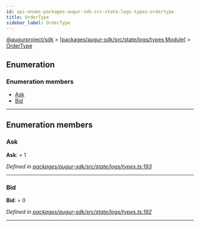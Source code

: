 ```yaml
---
id: api-enums-packages-augur-sdk-src-state-logs-types-ordertype
title: OrderType
sidebar_label: OrderType
---
```


[@augurproject/sdk](api-readme.md) > [[packages/augur-sdk/src/state/logs/types Module]](api-modules-packages-augur-sdk-src-state-logs-types-module.md) > [OrderType](api-enums-packages-augur-sdk-src-state-logs-types-ordertype.md)

## Enumeration

### Enumeration members

* [Ask](api-enums-packages-augur-sdk-src-state-logs-types-ordertype.md#ask)
* [Bid](api-enums-packages-augur-sdk-src-state-logs-types-ordertype.md#bid)

---

## Enumeration members

<a id="ask"></a>

###  Ask

**Ask**:  = 1

*Defined in [packages/augur-sdk/src/state/logs/types.ts:193](https://github.com/AugurProject/augur/blob/27cf7214d2/packages/augur-sdk/src/state/logs/types.ts#L193)*

___
<a id="bid"></a>

###  Bid

**Bid**:  = 0

*Defined in [packages/augur-sdk/src/state/logs/types.ts:192](https://github.com/AugurProject/augur/blob/27cf7214d2/packages/augur-sdk/src/state/logs/types.ts#L192)*

___

